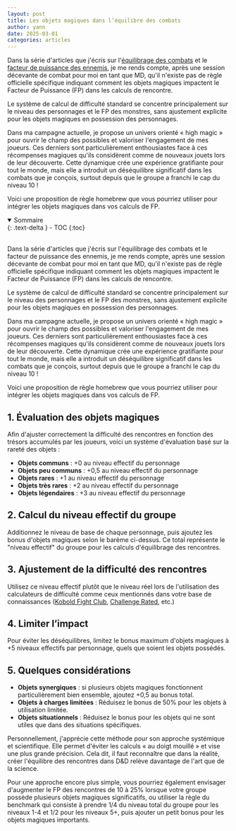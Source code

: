 ```yaml
---
layout: post
title: Les objets magiques dans l’équilibre des combats
author: yann
date: 2025-03-01
categories: articles
---
```


Dans la série d'articles que j'écris sur l'[équilibrage des combats](/articles/2025/01/31/equilibrer-un-combat.html) et le [facteur de puissance des ennemis](/articles/2025/02/14/ajuster-la-difficulte-creature.html), je me rends compte, après une session décevante de combat pour moi en tant que MD, qu'il n'existe pas de règle officielle spécifique indiquant comment les objets magiques impactent le Facteur de Puissance (FP) dans les calculs de rencontre. 

Le système de calcul de difficulté standard se concentre principalement sur le niveau des personnages et le FP des monstres, sans ajustement explicite pour les objets magiques en possession des personnages.

Dans ma campagne actuelle, je propose un univers orienté « high magic » pour ouvrir le champ des possibles et valoriser l'engagement de mes joueurs. Ces derniers sont particulièrement enthousiastes face à ces récompenses magiques qu'ils considèrent comme de nouveaux jouets lors de leur découverte. Cette dynamique crée une expérience gratifiante pour tout le monde, mais elle a introduit un déséquilibre significatif dans les combats que je conçois, surtout depuis que le groupe a franchi le cap du niveau 10 !

Voici une proposition de règle homebrew que vous pourriez utiliser pour intégrer les objets magiques dans vos calculs de FP.
<br />

<details open markdown="block">
  <summary>
    Sommaire
  </summary>
  {: .text-delta }
- TOC
{:toc}
</details>

<br />

Dans la série d'articles que j'écris sur l'équilibrage des combats et le facteur de puissance des ennemis, je me rends compte, après une session décevante de combat pour moi en tant que MD, qu'il n'existe pas de règle officielle spécifique indiquant comment les objets magiques impactent le Facteur de Puissance (FP) dans les calculs de rencontre. 

Le système de calcul de difficulté standard se concentre principalement sur le niveau des personnages et le FP des monstres, sans ajustement explicite pour les objets magiques en possession des personnages.

Dans ma campagne actuelle, je propose un univers orienté « high magic » pour ouvrir le champ des possibles et valoriser l'engagement de mes joueurs. Ces derniers sont particulièrement enthousiastes face à ces récompenses magiques qu'ils considèrent comme de nouveaux jouets lors de leur découverte. Cette dynamique crée une expérience gratifiante pour tout le monde, mais elle a introduit un déséquilibre significatif dans les combats que je conçois, surtout depuis que le groupe a franchi le cap du niveau 10 !

Voici une proposition de règle homebrew que vous pourriez utiliser pour intégrer les objets magiques dans vos calculs de FP.

## 1. Évaluation des objets magiques

 Afin d'ajuster correctement la difficulté des rencontres en fonction des trésors accumulés par les joueurs, voici un système d'évaluation basé sur la rareté des objets :

- **Objets communs** : +0 au niveau effectif du personnage
- **Objets peu communs** : +0,5 au niveau effectif du personnage
- **Objets rares** : +1 au niveau effectif du personnage
- **Objets très rares** : +2 au niveau effectif du personnage
- **Objets légendaires** : +3 au niveau effectif du personnage

## 2. Calcul du niveau effectif du groupe

Additionnez le niveau de base de chaque personnage, puis ajoutez les bonus d'objets magiques selon le barème ci-dessus. Ce total représente le "niveau effectif" du groupe pour les calculs d'équilibrage des rencontres.

## 3. Ajustement de la difficulté des rencontres

Utilisez ce niveau effectif plutôt que le niveau réel lors de l'utilisation des calculateurs de difficulté comme ceux mentionnés dans votre base de connaissances ([Kobold Fight Club](https://koboldplus.club), [Challenge Rated](https://www.challengerated.com), etc.)

## 4. Limiter l’impact

Pour éviter les déséquilibres, limitez le bonus maximum d'objets magiques à +5 niveaux effectifs par personnage, quels que soient les objets possédés.

## 5. Quelques considérations

- **Objets synergiques** : si plusieurs objets magiques fonctionnent particulièrement bien ensemble, ajoutez +0,5 au bonus total.
- **Objets à charges limitées** : Réduisez le bonus de 50% pour les objets à utilisation limitée.
- **Objets situationnels** : Réduisez le bonus pour les objets qui ne sont utiles que dans des situations spécifiques.

Personnellement, j'apprécie cette méthode pour son approche systémique et scientifique. Elle permet d'éviter les calculs « au doigt mouillé » et vise une plus grande précision. Cela dit, il faut reconnaître que dans la réalité, créer l'équilibre des rencontres dans D&D relève davantage de l'art que de la science.

Pour une approche encore plus simple, vous pourriez également envisager d'augmenter le FP des rencontres de 10 à 25% lorsque votre groupe possède plusieurs objets magiques significatifs, ou utiliser la règle du benchmark qui consiste à prendre 1/4 du niveau total du groupe pour les niveaux 1-4 et 1/2 pour les niveaux 5+, puis ajouter un petit bonus pour les objets magiques importants.
